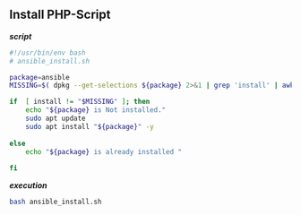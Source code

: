 ## Install PHP-Script

**_script_**
```bash
#!/usr/bin/env bash
# ansible_install.sh

package=ansible
MISSING=$( dpkg --get-selections ${package} 2>&1 | grep 'install' | awk '{ print $2 }')

if  [ install != "$MISSING" ]; then
    echo "${package} is Not installed."
    sudo apt update
    sudo apt install "${package}" -y
        
else
    echo "${package} is already installed "
    
fi
```

**_execution_**

```bash
bash ansible_install.sh
```
